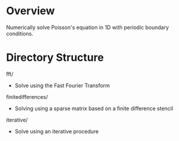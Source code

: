 # Overview
Numerically solve Poisson's equation in 1D with periodic boundary conditions.

# Directory Structure
fft/ 
- Solve using the Fast Fourier Transform

finitedifferences/
- Solving using a sparse matrix based on a finite difference stencil

iterative/
- Solve using an iterative procedure